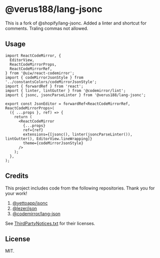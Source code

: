 # @verus188/lang-jsonc

This is a fork of @shopify/lang-jsonc. Added a linter and shortcut for comments. Traling commas not allowed.

## Usage

```tsx
import ReactCodeMirror, {
  EditorView,
  ReactCodeMirrorProps,
  ReactCodeMirrorRef,
} from '@uiw/react-codemirror';
import { codeMirrorJsonStyle } from '../constantsColors/codeMirrorJsonStyle';
import { forwardRef } from 'react';
import { linter, lintGutter } from '@codemirror/lint';
import { jsonc, jsoncParseLinter } from '@verus188/lang-jsonc';

export const JsonEditor = forwardRef<ReactCodeMirrorRef, ReactCodeMirrorProps>(
  ({ ...props }, ref) => {
    return (
      <ReactCodeMirror
        {...props}
        ref={ref}
        extensions={[jsonc(), linter(jsoncParseLinter()), lintGutter(), EditorView.lineWrapping]}
        theme={codeMirrorJsonStyle}
      />
    );
  },
);
```

## Credits

This project includes code from the following repositories. Thank you for your work!

1. [@yettoapp/jsonc](https://github.com/yettoapp/lezer-jsonc)
2. [@lezer/json](https://github.com/lezer-parser/json)
3. [@codemirror/lang-json](https://github.com/codemirror/lang-json)

See [ThirdPartyNotices.txt](../../ThirdPartyNotices.txt) for their licenses.

## License

MIT.
